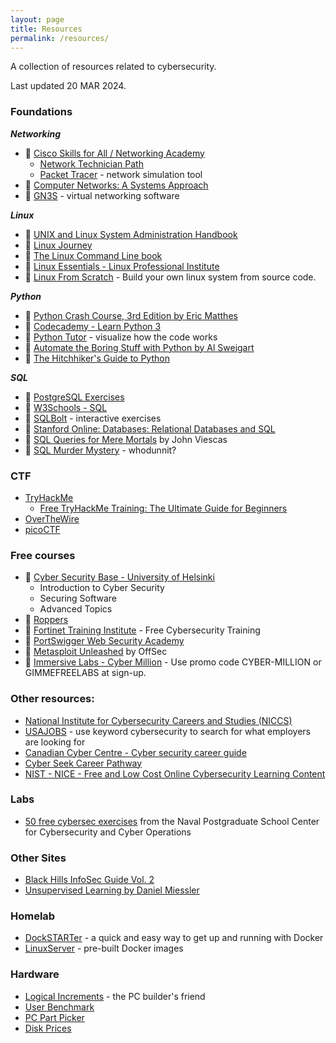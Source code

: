 ```yaml
---
layout: page
title: Resources
permalink: /resources/
---
```

A collection of resources related to cybersecurity. 

Last updated 20 MAR 2024.

### Foundations

***Networking***
- 🏫 [Cisco Skills for All / Networking Academy](https://www.netacad.com/)  
    - [Network Technician Path](https://skillsforall.com/career-path/network-technician?courseLang=en-US)
    - [Packet Tracer](https://www.netacad.com/courses/packet-tracer) - network simulation tool
- 📖 [Computer Networks: A Systems Approach](https://book.systemsapproach.org/index.html)
- 🧰 [GN3S](https://www.gns3.com/software) - virtual networking software 
    
***Linux***
- 📖 [UNIX and Linux System Administration Handbook](https://www.admin.com/)
- 🏫 [Linux Journey](https://linuxjourney.com/)
- 📖 [The Linux Command Line book](https://linuxcommand.org/tlcl.php)
- 📖 [Linux Essentials - Linux Professional Institute](https://learning.lpi.org/en/learning-materials/010-160/)
- 🏫 [Linux From Scratch](https://www.linuxfromscratch.org/) - Build your own linux system from source code. 

***Python***
- 📖 [Python Crash Course, 3rd Edition by Eric Matthes](https://nostarch.com/python-crash-course-3rd-edition)
- 🏫 [Codecademy - Learn Python 3](https://www.codecademy.com/learn/learn-python-3)
- 🏫 [Python Tutor](https://pythontutor.com/visualize.html#mode=edit) - visualize how the code works
- 📖 [Automate the Boring Stuff with Python by Al Sweigart](https://automatetheboringstuff.com/)
- 📖 [The Hitchhiker's Guide to Python](https://docs.python-guide.org/)

***SQL***
- 🏫 [PostgreSQL Exercises](https://pgexercises.com/)
- 🏫 [W3Schools - SQL](https://www.w3schools.com/sql/default.asp)
- 🏫 [SQLBolt](https://sqlbolt.com/) - interactive exercises
- 🏫 [Stanford Online: Databases: Relational Databases and SQL](https://online.stanford.edu/courses/soe-ydatabases0005-databases-relational-databases-and-sql)
- 📖 [SQL Queries for Mere Mortals](https://www.oreilly.com/library/view/sql-queries-for/9780134858432/) by John Viescas
- 🏫 [SQL Murder Mystery](https://mystery.knightlab.com/) - whodunnit?

### CTF
- [TryHackMe](https://tryhackme.com/)
    - [Free TryHackMe Training: The Ultimate Guide for Beginners](https://tryhackme.com/r/resources/blog/free_path)
- [OverTheWire](https://overthewire.org/wargames/)
- [picoCTF](https://picoctf.org/)

### Free courses
- 🏫 [Cyber Security Base - University of Helsinki](https://cybersecuritybase.mooc.fi/)
    - Introduction to Cyber Security
    - Securing Software
    - Advanced Topics
- 🏫 [Roppers](https://www.roppers.org/)
- 🏫 [Fortinet Training Institute](https://training.fortinet.com/) - Free Cybersecurity Training
- 🏫 [PortSwigger Web Security Academy](https://portswigger.net/web-security)
- 🏫 [Metasploit Unleashed](https://www.offsec.com/metasploit-unleashed/) by OffSec
- 🏫 [Immersive Labs - Cyber Million](https://community.immersivelabs.online/register) - Use promo code CYBER-MILLION or GIMMEFREELABS at sign-up.

### Other resources:
- [National Institute for Cybersecurity Careers and Studies (NICCS)](https://niccs.cisa.gov/cybersecurity-career-resources/additional-resources)
- [USAJOBS](https://www.usajobs.gov/) - use keyword cybersecurity to search for what employers are looking for
- [Canadian Cyber Centre - Cyber security career guide](https://www.cyber.gc.ca/en/guidance/cyber-security-career-guide)
- [Cyber Seek Career Pathway](https://www.cyberseek.org/pathway.html)
- [NIST - NICE - Free and Low Cost Online Cybersecurity Learning Content](https://www.nist.gov/itl/applied-cybersecurity/nice/resources/online-learning-content)

### Labs
- [50 free cybersec exercises](https://nps.edu/web/c3o/labtainers) from the Naval Postgraduate School Center for Cybersecurity and Cyber Operations

### Other Sites
- [Black Hills InfoSec Guide Vol. 2](https://www.blackhillsinfosec.com/prompt-zine/prompt-issue-infosec-survival-guide-second-volume/)
- [Unsupervised Learning by Daniel Miessler](https://danielmiessler.com/)

### Homelab
- [DockSTARTer](https://dockstarter.com/) - a quick and easy way to get up and running with Docker
- [LinuxServer](https://www.linuxserver.io/) - pre-built Docker images

### Hardware
- [Logical Increments](https://www.logicalincrements.com/) - the PC builder's friend
- [User Benchmark](https://www.userbenchmark.com/)
- [PC Part Picker](https://ca.pcpartpicker.com)
- [Disk Prices](https://diskprices.com/?locale=ca)
